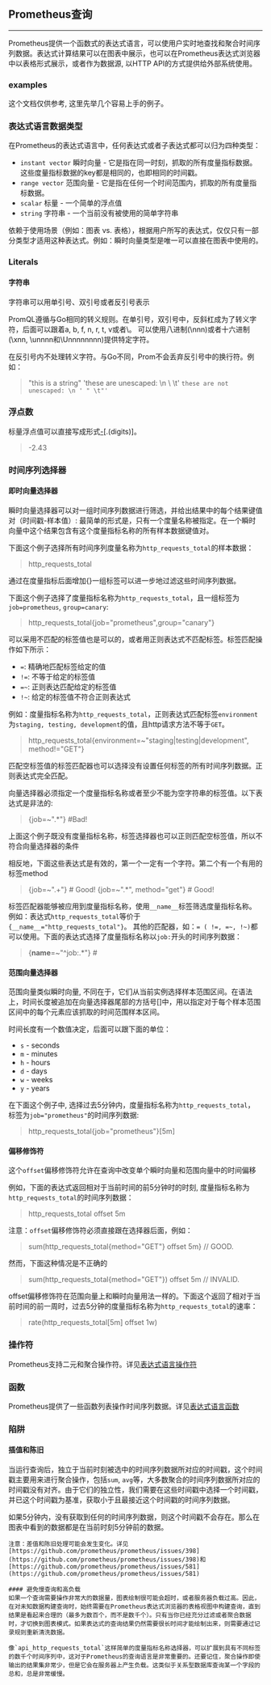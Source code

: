 ## Prometheus查询
---
Prometheus提供一个函数式的表达式语言，可以使用户实时地查找和聚合时间序列数据。表达式计算结果可以在图表中展示，也可以在Prometheus表达式浏览器中以表格形式展示，或者作为数据源, 以HTTP API的方式提供给外部系统使用。

### examples
这个文档仅供参考, 这里先举几个容易上手的例子。

### 表达式语言数据类型

在Prometheus的表达式语言中，任何表达式或者子表达式都可以归为四种类型：
 - `instant vector` 瞬时向量 - 它是指在同一时刻，抓取的所有度量指标数据。这些度量指标数据的key都是相同的，也即相同的时间戳。
 - `range vector` 范围向量 - 它是指在任何一个时间范围内，抓取的所有度量指标数据。
 - `scalar` 标量 - 一个简单的浮点值
 - `string` 字符串  - 一个当前没有被使用的简单字符串

依赖于使用场景（例如：图表 vs. 表格），根据用户所写的表达式，仅仅只有一部分类型才适用这种表达式。例如：瞬时向量类型是唯一可以直接在图表中使用的。

### Literals
#### 字符串
字符串可以用单引号、双引号或者反引号表示

PromQL遵循与Go相同的转义规则。在单引号，双引号中，反斜杠成为了转义字符，后面可以跟着a, b, f, n, r, t, v或者\。 可以使用八进制(\nnn)或者十六进制(\xnn, \unnnn和\Unnnnnnnn)提供特定字符。

在反引号内不处理转义字符。与Go不同，Prom不会丢弃反引号中的换行符。例如：
> "this is a string"
> 'these are unescaped: \n \\ \t'
> `these are not unescaped: \n ' " \t"'`

### 浮点数
标量浮点值可以直接写成形式[-](digits)[.(digits)]。
> -2.43

### 时间序列选择器
#### 即时向量选择器
瞬时向量选择器可以对一组时间序列数据进行筛选，并给出结果中的每个结果键值对（时间戳-样本值）: 最简单的形式是，只有一个度量名称被指定。在一个瞬时向量中这个结果包含有这个度量指标名称的所有样本数据键值对。

下面这个例子选择所有时间序列度量名称为`http_requests_total`的样本数据：
> http_requests_total

通过在度量指标后面增加{}一组标签可以进一步地过滤这些时间序列数据。

下面这个例子选择了度量指标名称为`http_requests_total`，且一组标签为`job=prometheus`, `group=canary`:
> http_requests_total{job="prometheus",group="canary"}

可以采用不匹配的标签值也是可以的，或者用正则表达式不匹配标签。标签匹配操作如下所示：
  - `=`: 精确地匹配标签给定的值
  - `!=`: 不等于给定的标签值
  - `=~`: 正则表达匹配给定的标签值
  - `!~`: 给定的标签值不符合正则表达式

例如：度量指标名称为`http_requests_total`，正则表达式匹配标签`environment`为`staging, testing, development`的值，且http请求方法不等于`GET`。
> http_requests_total{environment=~"staging|testing|development", method!="GET"}

匹配空标签值的标签匹配器也可以选择没有设置任何标签的所有时间序列数据。正则表达式完全匹配。

向量选择器必须指定一个度量指标名称或者至少不能为空字符串的标签值。以下表达式是非法的:
>  {job=~".*"} #Bad!

上面这个例子既没有度量指标名称，标签选择器也可以正则匹配空标签值，所以不符合向量选择器的条件

相反地，下面这些表达式是有效的，第一个一定有一个字符。第二个有一个有用的标签method
> {job=~".+"}  # Good!
> {job=~".*", method="get"} # Good!

标签匹配器能够被应用到度量指标名称，使用`__name__`标签筛选度量指标名称。例如：表达式`http_requests_total`等价于`{__name__="http_requests_total"}`。 其他的匹配器，如：`= ( !=, =~, !~)`都可以使用。下面的表达式选择了度量指标名称以`job:`开头的时间序列数据：
> {__name__=~"^job:.*"} #
 
#### 范围向量选择器
范围向量类似瞬时向量, 不同在于，它们从当前实例选择样本范围区间。在语法上，时间长度被追加在向量选择器尾部的方括号[]中，用以指定对于每个样本范围区间中的每个元素应该抓取的时间范围样本区间。

时间长度有一个数值决定，后面可以跟下面的单位：
 - `s` - seconds
 - `m` - minutes
 - `h` - hours
 - `d` - days
 - `w` - weeks
 - `y` - years

在下面这个例子中, 选择过去5分钟内，度量指标名称为`http_requests_total`， 标签为`job="prometheus"`的时间序列数据:
> http_requests_total{job="prometheus"}[5m]

#### 偏移修饰符
这个`offset`偏移修饰符允许在查询中改变单个瞬时向量和范围向量中的时间偏移

例如，下面的表达式返回相对于当前时间的前5分钟时的时刻, 度量指标名称为`http_requests_total`的时间序列数据：
> http_requests_total offset 5m

注意：`offset`偏移修饰符必须直接跟在选择器后面，例如：
> sum(http_requests_total{method="GET"} offset 5m} // GOOD.

然而，下面这种情况是不正确的
>  sum(http_requests_total{method="GET"}) offset 5m // INVALID.

offset偏移修饰符在范围向量上和瞬时向量用法一样的。下面这个返回了相对于当前时间的前一周时，过去5分钟的度量指标名称为`http_requests_total`的速率：
> rate(http_requests_total[5m] offset 1w)

### 操作符
Prometheus支持二元和聚合操作符。详见[表达式语言操作符](https://prometheus.io/docs/querying/operators/)

### 函数
Prometheus提供了一些函数列表操作时间序列数据。详见[表达式语言函数](https://prometheus.io/docs/querying/functions/)

### 陷阱
#### 插值和陈旧
当运行查询后，独立于当前时刻被选中的时间序列数据所对应的时间戳，这个时间戳主要用来进行聚合操作，包括`sum`, `avg`等，大多数聚合的时间序列数据所对应的时间戳没有对齐。由于它们的独立性，我们需要在这些时间戳中选择一个时间戳，并已这个时间戳为基准，获取小于且最接近这个时间戳的时间序列数据。

如果5分钟内，没有获取到任何的时间序列数据，则这个时间戳不会存在。那么在图表中看到的数据都是在当前时刻5分钟前的数据。
```
注意：差值和陈旧处理可能会发生变化。详见[https://github.com/prometheus/prometheus/issues/398](https://github.com/prometheus/prometheus/issues/398)和[https://github.com/prometheus/prometheus/issues/581](https://github.com/prometheus/prometheus/issues/581)

#### 避免慢查询和高负载
如果一个查询需要操作非常大的数据量，图表绘制很可能会超时，或者服务器负载过高。因此，在对未知数据构建查询时，始终需要在Prometheus表达式浏览器的表格视图中构建查询，直到结果是看起来合理的（最多为数百个，而不是数千个）。只有当你已经充分过滤或者聚合数据时，才切换到图表模式。如果表达式的查询结果仍然需要很长时间才能绘制出来，则需要通过记录规则重新清洗数据。

像`api_http_requests_total`这样简单的度量指标名称选择器，可以扩展到具有不同标签的数千个时间序列中，这对于Prometheus的查询语言是非常重要的。还要记住，聚合操作即使输出的结果集非常少，但是它会在服务器上产生负载。这类似于关系型数据库查询某一个字段的总和，总是非常缓慢。
```
